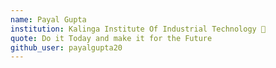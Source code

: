 ```yaml
---
name: Payal Gupta
institution: Kalinga Institute Of Industrial Technology 🚩 
quote: Do it Today and make it for the Future
github_user: payalgupta20
---
```

